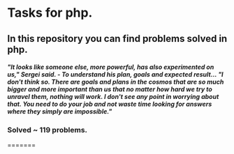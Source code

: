 
# Tasks for php.
## In this repository you can find problems solved in php.
##### "It looks like someone else, more powerful, has also experimented on us," Sergei said. - To understand his plan, goals and expected result... "I don't think so. There are goals and plans in the cosmos that are so much bigger and more important than us that no matter how hard we try to unravel them, nothing will work. I don't see any point in worrying about that. You need to do your job and not waste time looking for answers where they simply are impossible."
### Solved ~ 119 problems.
=======

